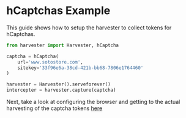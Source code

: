 # hCaptchas Example

This guide shows how to setup the harvester to collect tokens for hCaptchas.

```py
from harvester import Harvester, hCaptcha

captcha = hCaptcha(
    url='www.sotostore.com',
    sitekey='33f96e6a-38cd-421b-bb68-7806e1764460'
)

harvester = Harvester().serveforever()
intercepter = harvester.capture(captcha)
```

Next, take a look at configuring the browser and getting to the actual harvesting of the captcha tokens [here](/harvester-docs/docs/opening-the-browser)